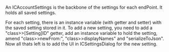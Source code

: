 An ICAccountSettings is the backbone of the settings for each endPoint. It holds all saved settings.

For each setting, there is an instance variable (with getter and setter) with the saved setting stored in it.
To add a new setting, you need to add a "class>>[Setting]ID" getter, add an instance variable to hold the setting, amend "class>>newFrom:",  "class>>displayNames" and "serializeToJson". Now all thats left is to add the UI in ICSettingsDialog for the new setting.



